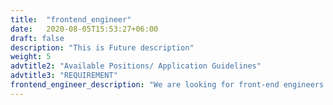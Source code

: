 ```yaml
---
title:  "frontend_engineer"
date:   2020-08-05T15:53:27+06:00
draft: false
description: "This is Future description"
weight: 5
advtitle2: "Available Positions/ Application Guidelines"
advtitle3: "REQUIREMENT"
frontend_engineer_description: "We are looking for front-end engineers who can use HTML/CSS, JavaScript, PHP, WordPress and other related technologies."
---
```

